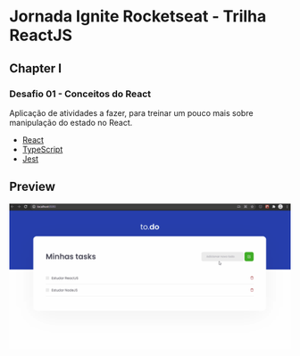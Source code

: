# Jornada Ignite Rocketseat - Trilha ReactJS

## Chapter I
### Desafio 01 - Conceitos do React

Aplicação de atividades a fazer, para treinar um pouco mais sobre manipulação do
estado no React.

- [React](https://reactjs.org)
- [TypeScript](https://www.typescriptlang.org/)
- [Jest](https://jestjs.io/)

## Preview
![to.do](https://github.com/paulalopes21/ignite-reactjs-desafio01/blob/main/public/toDo.gif)
